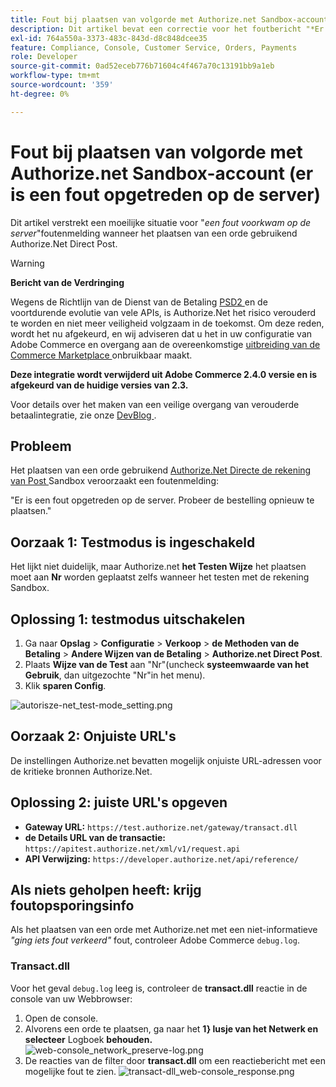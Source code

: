 ```yaml
---
title: Fout bij plaatsen van volgorde met Authorize.net Sandbox-account (er is een fout opgetreden op de server)
description: Dit artikel bevat een correctie voor het foutbericht "*Er is een fout opgetreden op de server*" bij het plaatsen van een bestelling met Authorize.Net Direct Post.
exl-id: 764a550a-3373-483c-843d-d8c848dcee35
feature: Compliance, Console, Customer Service, Orders, Payments
role: Developer
source-git-commit: 0ad52eceb776b71604c4f467a70c13191bb9a1eb
workflow-type: tm+mt
source-wordcount: '359'
ht-degree: 0%

---
```


# Fout bij plaatsen van volgorde met Authorize.net Sandbox-account (er is een fout opgetreden op de server)

Dit artikel verstrekt een moeilijke situatie voor &quot;*een fout voorkwam op de server*&quot;foutenmelding wanneer het plaatsen van een orde gebruikend Authorize.Net Direct Post.

>[!WARNING]
>
>**Bericht van de Verdringing**
>
>Wegens de Richtlijn van de Dienst van de Betaling [ PSD2 ](https://docs.magento.com/user-guide/v2.3/stores/compliance-payment-services-directive.html) en de voortdurende evolutie van vele APIs, is Authorize.Net het risico verouderd te worden en niet meer veiligheid volgzaam in de toekomst. Om deze reden, wordt het nu afgekeurd, en wij adviseren dat u het in uw configuratie van Adobe Commerce en overgang aan de overeenkomstige [ uitbreiding van de Commerce Marketplace ](https://marketplace.magento.com/extensions.html) onbruikbaar maakt.
>
>**Deze integratie wordt verwijderd uit Adobe Commerce 2.4.0 versie en is afgekeurd van de huidige versies van 2.3.**
>
>Voor details over het maken van een veilige overgang van verouderde betaalintegratie, zie onze [ DevBlog ](https://community.magento.com/t5/Magento-DevBlog/Deprecation-of-Magento-core-payment-integrations/ba-p/426445).

## Probleem

Het plaatsen van een orde gebruikend [ Authorize.Net Directe de rekening van Post ](https://docs.magento.com/user-guide/v2.3/payment/authorize-net-direct-post.html) Sandbox veroorzaakt een foutenmelding:

>>
&quot;Er is een fout opgetreden op de server. Probeer de bestelling opnieuw te plaatsen.&quot;

## Oorzaak 1: Testmodus is ingeschakeld

Het lijkt niet duidelijk, maar Authorize.net **het Testen Wijze** het plaatsen moet aan **Nr** worden geplaatst zelfs wanneer het testen met de rekening Sandbox.

## Oplossing 1: testmodus uitschakelen

1. Ga naar **Opslag** > **Configuratie** > **Verkoop** > **de Methoden van de Betaling** > **Andere Wijzen van de Betaling** > **Authorize.net Direct Post**.
1. Plaats **Wijze van de Test** aan &quot;Nr&quot;(uncheck **systeemwaarde van het Gebruik**, dan uitgezochte &quot;Nr&quot;in het menu).
1. Klik **sparen Config**.

![ autorisze-net_test-mode_setting.png ](/help/troubleshooting/miscellaneous/assets/authorize-net_test-mode_setting.png)

## Oorzaak 2: Onjuiste URL&#39;s

De instellingen Authorize.net bevatten mogelijk onjuiste URL-adressen voor de kritieke bronnen Authorize.Net.

## Oplossing 2: juiste URL&#39;s opgeven

* **Gateway URL:**   `https://test.authorize.net/gateway/transact.dll`
* **de Details URL van de transactie:**   `https://apitest.authorize.net/xml/v1/request.api`
* **API Verwijzing:**   `https://developer.authorize.net/api/reference/`

## Als niets geholpen heeft: krijg foutopsporingsinfo

Als het plaatsen van een orde met Authorize.net met een niet-informatieve *&quot;ging iets fout verkeerd&quot;* fout, controleer Adobe Commerce `debug.log`.

### Transact.dll

Voor het geval `debug.log` leeg is, controleer de **transact.dll** reactie in de console van uw Webbrowser:

1. Open de console.
1. Alvorens een orde te plaatsen, ga naar het **1} lusje van het Netwerk en selecteer** Logboek **behouden.**    ![ web-console_network_preserve-log.png ](assets/web-console_network_preserve-log.png)
1. De reacties van de filter door **transact.dll** om een reactiebericht met een mogelijke fout te zien.    ![ transact-dll_web-console_response.png ](assets/transact-dll_web-console_response.png)
